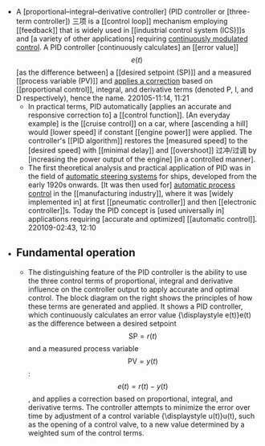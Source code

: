 - A [proportional–integral–derivative controller] (PID controller or [three-term controller]) 三项 is a [[control loop]] mechanism employing [[feedback]] that is widely used in [[industrial control system (ICS)]]s and [a variety of other applications] requiring [continuously modulated control](((vu6SV1d_4))). A PID controller [continuously calculates] an [[error value]] $${\displaystyle e(t)}$$ [as the difference between] a [[desired setpoint (SP)]] and a measured [[process variable (PV)]] and [applies a correction]([[correction]]) based on [[proportional control]], integral, and derivative terms (denoted P, I, and D respectively), hence the name.
220105-11:14, 11:21
    - In practical terms, PID automatically [applies an accurate and responsive correction to] a [[control function]]. [An everyday example] is the [[cruise control]] on a car, where [ascending a hill] would [lower speed] if constant [[engine power]] were applied. The controller's [[PID algorithm]] restores the [measured speed] to the [desired speed] with [[minimal delay]] and [[overshoot]] 过冲/过调 by [increasing the power output of the engine] [in a controlled manner].
    - The first theoretical analysis and practical application of PID was in the field of [automatic steering systems](((i1qJKshN1))) for ships, developed from the early 1920s onwards. [It was then used for] [automatic process control](((TXq1m5ROh))) in the [[manufacturing industry]], where it was [widely implemented in] at first [[pneumatic controller]] and then [[electronic controller]]s. Today the PID concept is [used universally in] applications requiring [accurate and optimized] [[automatic control]].
220109-02:43, 12:10
- ## Fundamental operation
    - The distinguishing feature of the PID controller is the ability to use the three control terms of proportional, integral and derivative influence on the controller output to apply accurate and optimal control. The block diagram on the right shows the principles of how these terms are generated and applied. It shows a PID controller, which continuously calculates an error value {\displaystyle e(t)}e(t) as the difference between a desired setpoint $${\displaystyle {\text{SP}}=r(t)}$$ and a measured process variable $${\displaystyle {\text{PV}}=y(t)}$$: $${\displaystyle e(t)=r(t)-y(t)}$$, and applies a correction based on proportional, integral, and derivative terms. The controller attempts to minimize the error over time by adjustment of a control variable {\displaystyle u(t)}u(t), such as the opening of a control valve, to a new value determined by a weighted sum of the control terms.
